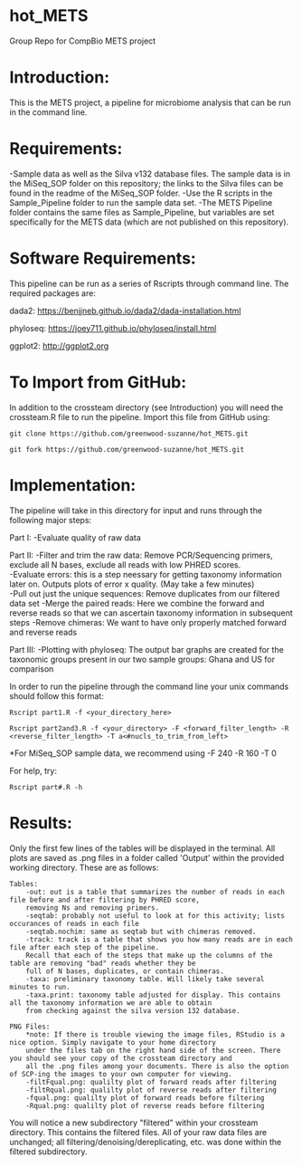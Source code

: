 # hot_METS
Group Repo for CompBio METS project

# Introduction:
  This is the METS project, a pipeline for microbiome analysis that can be run in the command line. 
  
  
  # Requirements:
  -Sample data as well as the Silva v132 database files. 
  The sample data is in the MiSeq_SOP folder on this repository; the links to the Silva files can be found in the readme of the MiSeq_SOP folder.
  -Use the R scripts in the Sample_Pipeline folder to run the sample data set.
  -The METS Pipeline folder contains the same files as Sample_Pipeline, but variables are set specifically for the METS data (which are not published on this repository).
  
          
# Software Requirements:
This pipeline can be run as a series of Rscripts through command line. The required packages are:

 dada2: https://benjjneb.github.io/dada2/dada-installation.html
	
phyloseq: https://joey711.github.io/phyloseq/install.html 

ggplot2: http://ggplot2.org 
	

# To Import from GitHub:
In addition to the crossteam directory (see Introduction) you will need the crossteam.R file to run the pipeline. 
Import this file from GitHub using:

	git clone https://github.com/greenwood-suzanne/hot_METS.git

	git fork https://github.com/greenwood-suzanne/hot_METS.git

  
# Implementation:
   The pipeline will take in this directory for input and runs through the following major steps:
   
   Part I:
   -Evaluate quality of raw data
   
   Part II:
   -Filter and trim the raw data: Remove PCR/Sequencing primers, exclude all N bases, exclude all reads with low PHRED scores.  
   -Evaluate errors: this is a step neessary for getting taxonomy information later on. Outputs plots of error x quality. 
      (May take a few minutes)  
   -Pull out just the unique sequences: Remove duplicates from our filtered data set
   -Merge the paired reads: Here we combine the forward and reverse reads so that we can ascertain taxonomy information 
      in subsequent steps
   -Remove chimeras: We want to have only properly matched forward and reverse reads 
   
   Part III:
   -Plotting with phyloseq:  The output bar graphs are created for the taxonomic groups present in our
      two sample groups: Ghana and US for comparison

In order to run the pipeline through the command line your unix commands should follow this format:
 	
	Rscript part1.R -f <your_directory_here>

 	Rscript part2and3.R -f <your_directory> -F <forward_filter_length> -R <reverse_filter_length> -T a<#nucls_to_trim_from_left>
	
*For MiSeq_SOP sample data, we recommend using -F 240 -R 160 -T 0

For help, try:
	
	Rscript part#.R -h


# Results:																						
Only the first few lines of the tables will be displayed in the terminal. All plots are saved as .png files in a folder called 'Output' within the provided working directory. These are as follows:

	Tables:
		-out: out is a table that summarizes the number of reads in each file before and after filtering by PHRED score, 
		removing Ns and removing primers.
		-seqtab: probably not useful to look at for this activity; lists occurances of reads in each file
		-seqtab.nochim: same as seqtab but with chimeras removed. 
		-track: track is a table that shows you how many reads are in each file after each step of the pipeline. 
		Recall that each of the steps that make up the columns of the table are removing "bad" reads whether they be
		full of N bases, duplicates, or contain chimeras.
		-taxa: preliminary taxonomy table. Will likely take several minutes to run.
		-taxa.print: taxonomy table adjusted for display. This contains all the taxonomy information we are able to obtain
		from checking against the silva version 132 database.
					
	PNG Files:
		*note: If there is trouble viewing the image files, RStudio is a nice option. Simply navigate to your home directory 
		under the files tab on the right hand side of the screen. There you should see your copy of the crossteam directory and
		all the .png files among your documents. There is also the option of SCP-ing the images to your own computer for viewing.
		-filtFqual.png: qualilty plot of forward reads after filtering
		-filtRqual.png: qualilty plot of reverse reads after filtering
		-fqual.png: qualilty plot of forward reads before filtering
		-Rqual.png: qualilty plot of reverse reads before filtering
			
You will notice a new subdirectory "filtered" within your crossteam directory. This contains the filtered files. 
All of your raw data files are unchanged; all filtering/denoising/dereplicating, etc. was done within the filtered subdirectory.
